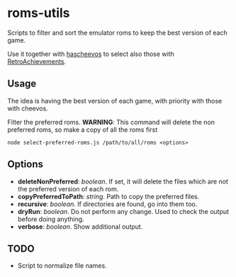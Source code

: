 # roms-utils

Scripts to filter and sort the emulator roms to keep the best version of each game.

Use it together with [hascheevos](https://github.com/meleu/hascheevos) to select also those with [RetroAchievements](https://retroachievements.org/).

## Usage

The idea is having the best version of each game, with priority with those with cheevos.

Filter the preferred roms. **WARNING**: This command will delete the non preferred roms, so make a copy of all the roms first
```
node select-preferred-roms.js /path/to/all/roms <options>
```

## Options

* **deleteNonPreferred**: _boolean_. If set, it will delete the files which are not the preferred version of each rom.
* **copyPreferredToPath**: _string_. Path to copy the preferred files.
* **recursive**: _boolean_. If directories are found, go into them too.
* **dryRun**: _boolean_. Do not perform any change. Used to check the output before doing anything.
* **verbose**: _boolean_. Show additional output.

## TODO

* Script to normalize file names.
